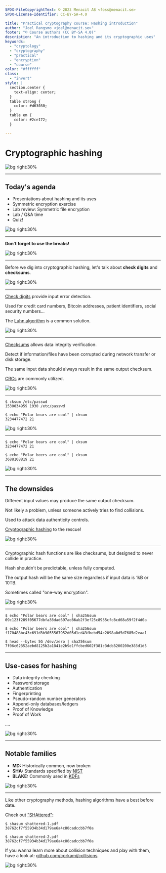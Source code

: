 ```yaml
---
SPDX-FileCopyrightText: © 2023 Menacit AB <foss@menacit.se>
SPDX-License-Identifier: CC-BY-SA-4.0

title: "Practical cryptography course: Hashing introduction"
author: "Joel Rangsmo <joel@menacit.se>"
footer: "© Course authors (CC BY-SA 4.0)"
description: "An introduction to hashing and its cryptographic uses"
keywords:
  - "cryptology"
  - "cryptography"
  - "practical"
  - "encryption"
  - "course"
color: "#ffffff"
class:
  - "invert"
style: |
  section.center {
    text-align: center;
  }
  table strong {
    color: #d63030;
  }
  table em {
    color: #2ce172;
  }

---
```

<!-- _footer: "%ATTRIBUTION_PREFIX% David Revoy (CC BY 3.0)" -->
# Cryptographic hashing

![bg right:30%](images/10-cyberpunk.jpg)

---
<!-- _footer: "%ATTRIBUTION_PREFIX% Martin Fisch (CC BY 2.0)" -->
## Today's agenda
- Presentations about hashing and its uses
- Symmetric encryption exercise
- Lab review: Symmetric file encryption
- Lab / Q&A time
- Quiz!

![bg right:30%](images/10-otter.jpg)

---
<!-- _footer: "%ATTRIBUTION_PREFIX% Martin Fisch (CC BY 2.0)" -->
**Don't forget to use the breaks!**

![bg right:30%](images/10-otter.jpg)

---
<!-- _footer: "%ATTRIBUTION_PREFIX% Gytis B (CC BY-SA 2.0)" -->
Before we dig into cryptographic hashing, let's talk about **check digits** and **checksums**.

![bg right:30%](images/10-vechicle_graveyard.jpg)

---
<!-- _footer: "%ATTRIBUTION_PREFIX% Gytis B (CC BY-SA 2.0)" -->
[Check digits](https://en.wikipedia.org/wiki/Check_digit) provide input error detection.  
  
Used for credit card numbers, Bitcoin addresses, patient identifiers, social security numbers...
  
The [Luhn algorithm](https://en.wikipedia.org/wiki/Luhn_algorithm) is a common solution.

![bg right:30%](images/10-vechicle_graveyard.jpg)

---
<!-- _footer: "%ATTRIBUTION_PREFIX% Gytis B (CC BY-SA 2.0)" -->
[Checksums](https://en.wikipedia.org/wiki/Checksum) allows data integrity verification.  
  
Detect if information/files have been corrupted during network transfer or disk storage.  
  
The same input data should always result in the same output checksum.
  
[CRCs](https://en.wikipedia.org/wiki/Cyclic_redundancy_check) are commonly utilized.

![bg right:30%](images/10-vechicle_graveyard.jpg)

---
<!-- _footer: "%ATTRIBUTION_PREFIX% Gytis B (CC BY-SA 2.0)" -->
```
$ cksum /etc/passwd
1530034959 1930 /etc/passwd

$ echo "Polar bears are cool" | cksum
3234477472 21
```

![bg right:30%](images/10-vechicle_graveyard.jpg)

---
<!-- _footer: "%ATTRIBUTION_PREFIX% Gytis B (CC BY-SA 2.0)" -->
```
$ echo "Polar bears are cool" | cksum
3234477472 21

$ echo "Polar beers are cool" | cksum
3688108819 21
```

![bg right:30%](images/10-vechicle_graveyard.jpg)

---
<!-- _footer: "%ATTRIBUTION_PREFIX% Dennis van Zuijlekom (CC BY-SA 2.0)" -->
## The downsides
Different input values may produce the same output checksum.  
  
Not likely a problem, unless someone actively tries to find collisions.  
  
Used to attack data authenticity controls.  
  
[Cryptographic hashing](https://en.wikipedia.org/wiki/Cryptographic_hash_function) to the rescue!

![bg right:30%](images/10-gnome.jpg)

---
<!-- _footer: "%ATTRIBUTION_PREFIX% Mauricio Snap (CC BY 2.0)" -->
Cryptographic hash functions are like checksums, but designed to never collide in practice.  
  
Hash shouldn't be predictable, unless fully computed.    

The output hash will be the same size regardless if input data is 1kB or 10TB.  
  
Sometimes called "one-way encryption".

![bg right:30%](images/10-eye.jpg)

---
```
$ echo "Polar bears are cool" | sha256sum
09c123f289f05677dbfa38dad697ae86ab2f3ef25c8935cfc8cd68a59f2f4d0a

$ echo "Polar beers are cool" | sha256sum
f170488bc43c691d3b9055567952d05d1cd43fbebd54c2098a0d5d7685d2eaa1

$ head --bytes 5G /dev/zero | sha256sum
7f06c62352aebd8125b2a1841e2b9e1ffcbed602f381c3dcb3200200e383d1d5
```

---
<!-- _footer: "%ATTRIBUTION_PREFIX% Mauricio Snap (CC BY 2.0)" -->
## Use-cases for hashing
- Data integrity checking
- Password storage
- Authentication
- Fingerprinting
- Pseudo-random number generators
- Append-only databases/ledgers
- Proof of Knowledge
- Proof of Work

....

![bg right:30%](images/10-eye.jpg)

---
<!-- _footer: "%ATTRIBUTION_PREFIX% Mauricio Snap (CC BY 2.0)" -->
## Notable families
- **MD:** Historically common, now broken
- **SHA:** Standards specified by [NIST](https://en.wikipedia.org/wiki/NIST)
- **BLAKE:** Commonly used in [KDFs](https://en.wikipedia.org/wiki/Key_derivation_function)

![bg right:30%](images/10-eye.jpg)

---
<!-- _footer: "%ATTRIBUTION_PREFIX% Mauricio Snap (CC BY 2.0)" -->
Like other cryptography methods, hashing algorithms have a best before date.  
  
Check out ["SHAttered"](https://shattered.io/):

```
$ shasum shattered-1.pdf 
38762cf7f55934b34d179ae6a4c80cadccbb7f0a

$ shasum shattered-2.pdf 
38762cf7f55934b34d179ae6a4c80cadccbb7f0a
```

If you wanna learn more about collision techniques and play with them, have a look at:
[github.com/corkami/collisions](https://github.com/corkami/collisions).

![bg right:30%](images/10-eye.jpg)
